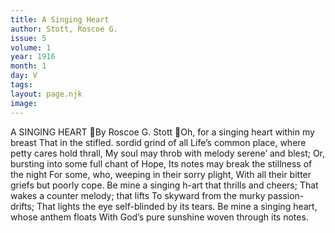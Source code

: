 ```yaml
---
title: A Singing Heart
author: Stott, Roscoe G.
issue: 5
volume: 1
year: 1916
month: 1
day: V
tags:
layout: page.njk
image:
---
```

A SINGING HEART By Roscoe G. Stott Oh, for a singing heart within my breast That in the stifled. sordid grind of all Life’s common place, where petty cares hold thrall, My soul may throb with melody serene’ and blest; Or, bursting into some full chant of Hope, Its notes may break the stillness of the night For some, who, weeping in their sorry plight, With all their bitter griefs but poorly cope. Be mine a singing h-art that thrills and cheers; That wakes a counter melody; that lifts To skyward from the murky passion-drifts; That lights the eye self-blinded by its tears. Be mine a singing heart, whose anthem floats With God’s pure sunshine woven through its notes. 
